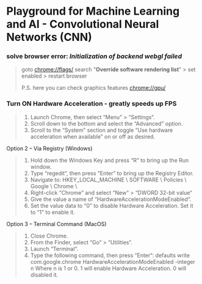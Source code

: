 # Playground for Machine Learning and AI - Convolutional Neural Networks (CNN)

### solve browser error: _Initialization of backend webgl failed_
> goto [chrome://flags/](chrome://flags/) search "**Override software rendering list**" > set enabled > restart browser
> 
> P.S. here you can check graphics features [chrome://gpu/](chrome://gpu/)

### Turn ON Hardware Acceleration - greatly speeds up FPS
> 1. Launch Chrome, then select “Menu”  > “Settings“.
> 2. Scroll down to the bottom and select the “Advanced” option.
> 3. Scroll to the “System” section and toggle “Use hardware acceleration when available” on or off as desired.

Option 2 – Via Registry (Windows)
> 1. Hold down the Windows Key and press “R” to bring up the Run window.
> 2. Type “regedit“, then press “Enter” to bring up the Registry Editor.
> 3. Navigate to:
> HKEY_LOCAL_MACHINE \ SOFTWARE \ Policies \ Google \ Chrome \
> 4. Right-click “Chrome” and select “New” > “DWORD 32-bit value“
> 5. Give the value a name of “HardwareAccelerationModeEnabled“.
> 6. Set the value data to “0” to disable Hardware Acceleration. Set it to “1” to enable it.

Option 3 – Terminal Command (MacOS)
> 1. Close Chrome.
> 2. From the Finder, select “Go” > “Utilities“.
> 3. Launch “Terminal“.
> 4. Type the following command, then press “Enter“:
> defaults write com.google.chrome HardwareAccelerationModeEnabled -integer n
> Where n is 1 or 0. 1 will enable Hardware Acceleration. 0 will disabled it.
